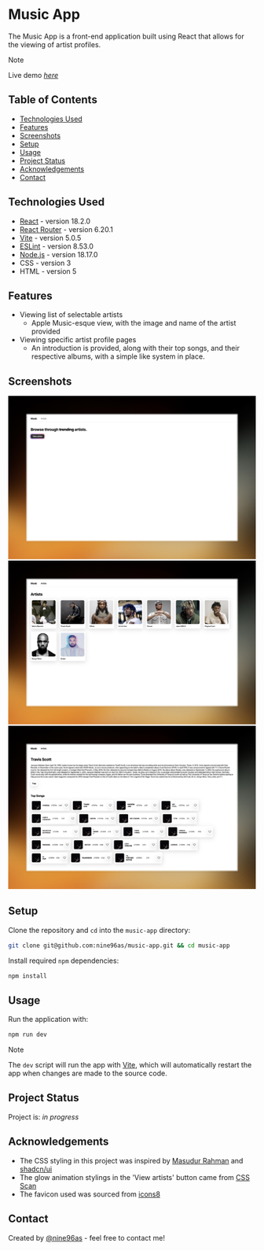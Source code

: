 # Music App

The Music App is a front-end application built using React that allows for the viewing of artist profiles.

> [!note]
> Live demo [_here_](https://music-app-react.fly.dev)

## Table of Contents

- [Technologies Used](#technologies-used)
- [Features](#features)
- [Screenshots](#screenshots)
- [Setup](#setup)
- [Usage](#usage)
- [Project Status](#project-status)
- [Acknowledgements](#acknowledgements)
- [Contact](#contact)

## Technologies Used

- [React](https://react.dev/) - version 18.2.0
- [React Router](https://reactrouter.com/en/main) - version 6.20.1
- [Vite](https://vitejs.dev/) - version 5.0.5
- [ESLint](https://eslint.org/) - version 8.53.0
- [Node.js](https://nodejs.org/en) - version 18.17.0
- CSS - version 3
- HTML - version 5

## Features

- Viewing list of selectable artists
  - Apple Music-esque view, with the image and name of the artist provided
- Viewing specific artist profile pages
  - An introduction is provided, along with their top songs, and their respective albums, with a simple like system in place.

## Screenshots

![Home page screenshot](./src/assets/home_page.jpeg)
![Artists page screenshot](./src/assets/artists_page.jpeg)
![Artist page screenshot](./src/assets/artist_page.jpeg)

## Setup

Clone the repository and `cd` into the `music-app` directory:

```sh
git clone git@github.com:nine96as/music-app.git && cd music-app
```

Install required `npm` dependencies:

```sh
npm install
```

## Usage

Run the application with:

```sh
npm run dev
```

> [!note]
> The `dev` script will run the app with [Vite](https://vitejs.dev/), which will automatically restart the app when changes are made to the source code.

## Project Status

Project is: _in progress_

## Acknowledgements

- The CSS styling in this project was inspired by [Masudur Rahman](https://dribbble.com/shots/5776583-Light-Music-Artist-Page) and [shadcn/ui](https://ui.shadcn.com/)
- The glow animation stylings in the 'View artists' button came from [CSS Scan](https://getcssscan.com/css-buttons-examples)
- The favicon used was sourced from [icons8](https://icons8.com/icon/set/music/sf-regular)

## Contact

Created by [@nine96as](https://ayo.so/nine96) - feel free to contact me!
